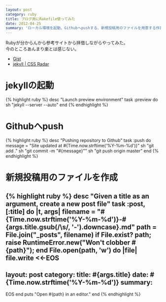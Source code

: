 ```yaml
---
layout: post
category: ruby
title: ブログ用にRakefile使ってみた
date: 2012-04-25
summary: 'ローカル環境を起動、Githubへpushする、新規投稿用のファイルを用意する作業をRakefileで自動化してみた。'
---
```


Rubyが分からんから参考サイトから拝借しながらやってみた。  
今のところあんまり楽とは感じない。

* [Gist](https://gist.github.com/gists/search?utf8=%E2%9C%93&q=jekyll+rakefile&page=1 'Gist')
* [jekyll | CSS Radar](http://css.studiomohawk.com/jekyll/2011/06/11/jekyll/ 'jekyll | CSS Radar')

# jekyllの起動

{% highlight ruby %}
desc "Launch preview environment"
task :preview do
	sh "jekyll --server --auto"
end
{% endhighlight %}

# Githubへpush

{% highlight ruby %}
desc "Pushing repository to Github"
task :push do
	message = "Site updated at #{Time.now.strftime('%Y-%m-%d')}"
	sh "git add ."
	sh "git commit -m \"#{message}\""
	sh "git push origin master"
end
{% endhighlight %}

# 新規投稿用のファイルを作成

{% highlight ruby %}
desc "Given a title as an argument, create a new post file"
task :post, [:title] do |t, args|
	filename = "#{Time.now.strftime('%Y-%m-%d')}-#{args.title.gsub(/\s/, '-').downcase}.md"
	path = File.join("_posts", filename)
	if File.exist? path; raise RuntimeError.new("Won't clobber #{path}"); end
	File.open(path, 'w') do |file|
		file.write <<-EOS
---
layout: post
category: 
title: #{args.title}
date: #{Time.now.strftime('%Y-%m-%d')}
summary: 
---
EOS
	end
	puts "Open #{path} in an editor."
end
{% endhighlight %}
